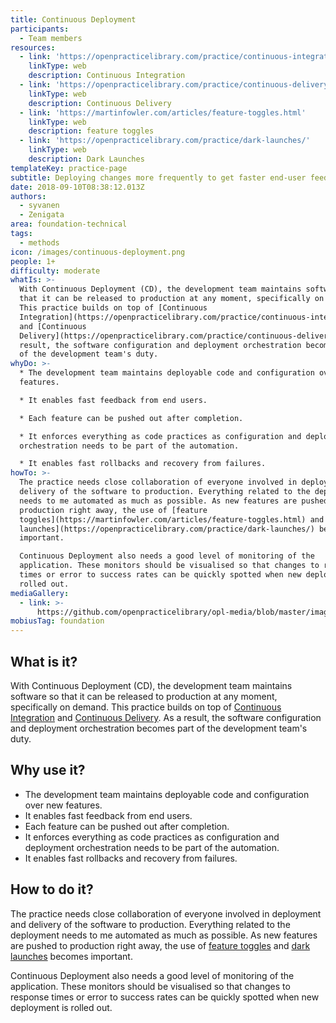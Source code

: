 ```yaml
---
title: Continuous Deployment
participants:
  - Team members
resources:
  - link: 'https://openpracticelibrary.com/practice/continuous-integration/'
    linkType: web
    description: Continuous Integration
  - link: 'https://openpracticelibrary.com/practice/continuous-delivery/'
    linkType: web
    description: Continuous Delivery
  - link: 'https://martinfowler.com/articles/feature-toggles.html'
    linkType: web
    description: feature toggles
  - link: 'https://openpracticelibrary.com/practice/dark-launches/'
    linkType: web
    description: Dark Launches
templateKey: practice-page
subtitle: Deploying changes more frequently to get faster end-user feedback.
date: 2018-09-10T08:38:12.013Z
authors:
  - syvanen
  - Zenigata
area: foundation-technical
tags:
  - methods
icon: /images/continuous-deployment.png
people: 1+
difficulty: moderate
whatIs: >-
  With Continuous Deployment (CD), the development team maintains software so
  that it can be released to production at any moment, specifically on demand.
  This practice builds on top of [Continuous
  Integration](https://openpracticelibrary.com/practice/continuous-integration/)
  and [Continuous
  Delivery](https://openpracticelibrary.com/practice/continuous-delivery/). As a
  result, the software configuration and deployment orchestration becomes part
  of the development team's duty.
whyDo: >-
  * The development team maintains deployable code and configuration over new
  features.

  * It enables fast feedback from end users.

  * Each feature can be pushed out after completion.

  * It enforces everything as code practices as configuration and deployment
  orchestration needs to be part of the automation.

  * It enables fast rollbacks and recovery from failures.
howTo: >-
  The practice needs close collaboration of everyone involved in deployment and
  delivery of the software to production. Everything related to the deployment
  needs to me automated as much as possible. As new features are pushed to
  production right away, the use of [feature
  toggles](https://martinfowler.com/articles/feature-toggles.html) and [dark
  launches](https://openpracticelibrary.com/practice/dark-launches/) becomes
  important.

  Continuous Deployment also needs a good level of monitoring of the
  application. These monitors should be visualised so that changes to response
  times or error to success rates can be quickly spotted when new deployment is
  rolled out.
mediaGallery:
  - link: >-
      https://github.com/openpracticelibrary/opl-media/blob/master/images/continuous%20deployment.png?raw=true
mobiusTag: foundation
---
```

## What is it?

With Continuous Deployment (CD), the development team maintains software so that it can be released to production at any moment, specifically on demand. This practice builds on top of [Continuous Integration](https://openpracticelibrary.com/practice/continuous-integration/) and [Continuous Delivery](https://openpracticelibrary.com/practice/continuous-delivery/). As a result, the software configuration and deployment orchestration becomes part of the development team's duty.

## Why use it?

* The development team maintains deployable code and configuration over new features.
* It enables fast feedback from end users.
* Each feature can be pushed out after completion.
* It enforces everything as code practices as configuration and deployment orchestration needs to be part of the automation.
* It enables fast rollbacks and recovery from failures.

## How to do it?

The practice needs close collaboration of everyone involved in deployment and delivery of the software to production. Everything related to the deployment needs to me automated as much as possible. As new features are pushed to production right away, the use of [feature toggles](https://martinfowler.com/articles/feature-toggles.html) and [dark launches](https://openpracticelibrary.com/practice/dark-launches/) becomes important.

Continuous Deployment also needs a good level of monitoring of the application. These monitors should be visualised so that changes to response times or error to success rates can be quickly spotted when new deployment is rolled out.
